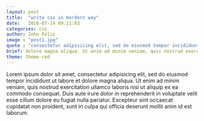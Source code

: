 ```yaml
---
layout: post
title:  "write css in mordern way"
date:   2016-07-14 09:11:03
categories: css
author: John Feliz
image : "post1.jpg"
quote : "consectetur adipisicing elit, sed do eiusmod tempor incididunt ut labore et dolore magna aliqua."
brief: dolore magna aliqua. Ut enim ad minim veniam, quis nostrud exercitation ullamco laboris nisi ut aliquip ex ea commodo consequat. Duis aute irure dolor in reprehenderit in voluptate velit esse cillum dolore eu fugiat nulla pariatur.
theme: theme-red
---
```

Lorem ipsum dolor sit amet, consectetur adipisicing elit, sed do eiusmod tempor incididunt ut labore et dolore magna aliqua. Ut enim ad minim veniam, quis nostrud exercitation ullamco laboris nisi ut aliquip ex ea commodo consequat. Duis aute irure dolor in reprehenderit in voluptate velit esse cillum dolore eu fugiat nulla pariatur. Excepteur sint occaecat cupidatat non proident, sunt in culpa qui officia deserunt mollit anim id est laborum.
